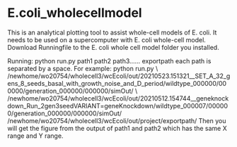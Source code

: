 # E.coli_wholecellmodel
This is an analytical plotting tool to assist whole-cell models of E. coli. It needs to be used on a supercomputer with  E. coli whole-cell model. Download Runningfile to the E. coli whole cell model  folder you installed.

Running:
python run.py path1 path2 path3…… exportpath
each path is separated by a space. 
For example: python run.py \ /newhome/wo20754/wholecell3/wcEcoli/out/20210523.151321__SET_A_32_gens_8_seeds_basal_with_growth_noise_and_D_period/wildtype_000000/000000/generation_000000/000000/simOut/ \ /newhome/wo20754/wholecell3/wcEcoli/out/20210512.154744__geneknockdown_Run_2gen3seedVARIANT=geneKnockdown/wildtype_000007/000000/generation_000000/000000/simOut/  \
/newhome/wo20754/wholecell3/wcEcoli/out/project/exportpath/
Then you will get the figure from the output of path1 and path2 which has the same X range and Y range.
